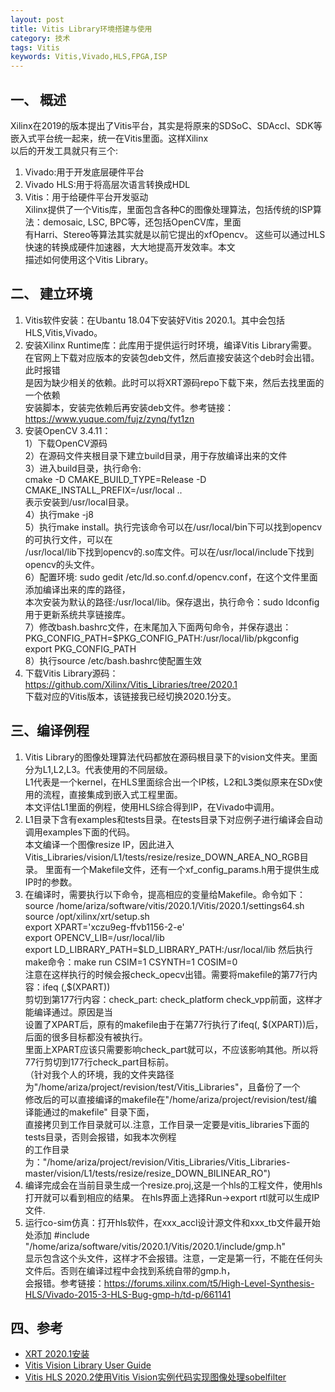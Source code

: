 ```yaml
---
layout: post
title: Vitis Library环境搭建与使用
category: 技术
tags: Vitis
keywords: Vitis,Vivado,HLS,FPGA,ISP
---
```

## 一、 概述
Xilinx在2019的版本提出了Vitis平台，其实是将原来的SDSoC、SDAccl、SDK等嵌入式平台统一起来，统一在Vitis里面。这样Xilinx  
以后的开发工具就只有三个:  
1) Vivado:用于开发底层硬件平台  
2) Vivado HLS:用于将高层次语言转换成HDL
3) Vitis：用于给硬件平台开发驱动  
Xilinx提供了一个Vitis库，里面包含各种C的图像处理算法，包括传统的ISP算法：demosaic, LSC, BPC等，还包括OpenCV库，里面  
有Harri、Stereo等算法其实就是以前它提出的xfOpencv。  这些可以通过HLS快速的转换成硬件加速器，大大地提高开发效率。本文  
描述如何使用这个Vitis Library。

## 二、 建立环境
1. Vitis软件安装：在Ubantu 18.04下安装好Vitis 2020.1。其中会包括HLS,Vitis,Vivado。
2. 安装Xilinx Runtime库：此库用于提供运行时环境，编译Vitis Library需要。  
   在官网上下载对应版本的安装包deb文件，然后直接安装这个deb时会出错。此时报错  
   是因为缺少相关的依赖。此时可以将XRT源码repo下载下来，然后去找里面的一个依赖  
   安装脚本，安装完依赖后再安装deb文件。参考链接：https://www.yuque.com/fujz/zynq/fyt1zn
3. 安装OpenCV 3.4.11：   
   1）下载OpenCV源码  
   2）在源码文件夹根目录下建立build目录，用于存放编译出来的文件  
   3）进入build目录，执行命令:  
      cmake -D CMAKE_BUILD_TYPE=Release -D CMAKE_INSTALL_PREFIX=/usr/local ..       
      表示安装到/usr/local目录。   
   4）执行make -j8  
   5）执行make install。执行完该命令可以在/usr/local/bin下可以找到opencv的可执行文件，可以在     
      /usr/local/lib下找到opencv的.so库文件。可以在/usr/local/include下找到opencv的头文件。   
   6）配置环境: sudo gedit /etc/ld.so.conf.d/opencv.conf，在这个文件里面添加编译出来的库的路径，   
      本次安装为默认的路径:/usr/local/lib。保存退出，执行命令：sudo ldconfig用于更新系统共享链接库。   
   7）修改bash.bashrc文件，在末尾加入下面两句命令，并保存退出：     
      PKG_CONFIG_PATH=$PKG_CONFIG_PATH:/usr/local/lib/pkgconfig     
      export PKG_CONFIG_PATH   
   8）执行source /etc/bash.bashrc使配置生效   
 4. 下载Vitis Library源码：https://github.com/Xilinx/Vitis_Libraries/tree/2020.1  
    下载对应的Vitis版本，该链接我已经切换2020.1分支。

## 三、编译例程
1. Vitis Library的图像处理算法代码都放在源码根目录下的vision文件夹。里面分为L1,L2,L3。代表使用的不同层级。  
L1代表是一个kernel，在HLS里面综合出一个IP核，L2和L3类似原来在SDx使用的流程，直接集成到嵌入式工程里面。   
本文评估L1里面的例程，使用HLS综合得到IP，在Vivado中调用。
2. L1目录下含有examples和tests目录。在tests目录下对应例子进行编译会自动调用examples下面的代码。  
本文编译一个图像resize IP，因此进入Vitis_Libraries/vision/L1/tests/resize/resize_DOWN_AREA_NO_RGB目录。
里面有一个Makefile文件，还有一个xf_config_params.h用于提供生成IP时的参数。  
3. 在编译时，需要执行以下命令，提高相应的变量给Makefile。命令如下：  
source /home/ariza/software/vitis/2020.1/Vitis/2020.1/settings64.sh  
source /opt/xilinx/xrt/setup.sh  
export XPART='xczu9eg-ffvb1156-2-e'   
export OPENCV_LIB=/usr/local/lib  
export LD_LIBRARY_PATH=\$LD_LIBRARY_PATH:/usr/local/lib 
然后执行make命令：make run CSIM=1 CSYNTH=1 COSIM=0     
注意在这样执行的时候会报check_opecv出错。需要将makefile的第77行内容：ifeq (,$(XPART))  
剪切到第177行内容：check_part: check_platform check_vpp前面，这样才能编译通过。原因是当  
设置了XPART后，原有的makefile由于在第77行执行了ifeq(, $(XPART))后，后面的很多目标都没有被执行。  
里面上XPART应该只需要影响check_part就可以，不应该影响其他。所以将77行剪切到177行check_part目标前。  
（针对我个人的环境，我的文件夹路径为"/home/ariza/project/revision/test/Vitis_Libraries"，且备份了一个  
修改后的可以直接编译的makefile在"/home/ariza/project/revision/test/编译能通过的makefile" 目录下面，  
直接拷贝到工作目录就可以.注意，工作目录一定要是vitis_libraries下面的tests目录，否则会报错，如我本次例程   
的工作目录为："/home/ariza/project/revision/Vitis_Libraries/Vitis_Libraries-master/vision/L1/tests/resize/resize_DOWN_BILINEAR_RO")
4. 编译完成会在当前目录生成一个resize.proj,这是一个hls的工程文件，使用hls打开就可以看到相应的结果。
在hls界面上选择Run->export rtl就可以生成IP文件.
5. 运行co-sim仿真：打开hls软件，在xxx_accl设计源文件和xxx_tb文件最开始处添加
#include "/home/ariza/software/vitis/2020.1/Vitis/2020.1/include/gmp.h"  
显示包含这个头文件，这样才不会报错。注意，一定是第一行，不能在任何头文件后。否则在编译过程中会找到系统自带的gmp.h，  
会报错。参考链接：https://forums.xilinx.com/t5/High-Level-Synthesis-HLS/Vivado-2015-3-HLS-Bug-gmp-h/td-p/661141



## 四、参考
- [XRT 2020.1安装](https://www.yuque.com/fujz/zynq/fyt1zn)
- [Vitis Vision Library User Guide](https://xilinx.github.io/Vitis_Libraries/vision/2020.2/index.html)
- [Vitis HLS 2020.2使用Vitis Vision实例代码实现图像处理sobelfilter](https://blog.csdn.net/u011747505/article/details/112612215)
